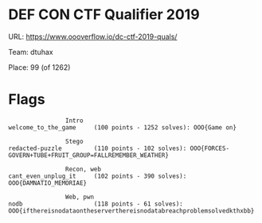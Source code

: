 # DEF CON CTF Qualifier 2019

URL: https://www.oooverflow.io/dc-ctf-2019-quals/

Team: dtuhax

Place: 99 (of 1262)

# Flags

```
                Intro
welcome_to_the_game     (100 points - 1252 solves): OOO{Game on}

                Stego
redacted-puzzle         (110 points - 102 solves): OOO{FORCES-GOVERN+TUBE+FRUIT_GROUP=FALLREMEMBER_WEATHER}

                Recon, web
cant_even_unplug_it     (102 points - 390 solves): OOO{DAMNATIO_MEMORIAE}

                Web, pwn
nodb                    (118 points - 61 solves): OOO{ifthereisnodataontheserverthereisnodatabreachproblemsolvedkthxbb}
```
